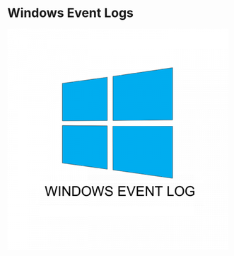 # Windows Event Logs
<img src="https://github.com/nkn-ctrl/pushtest/blob/main/windows_event_log_0.png">


